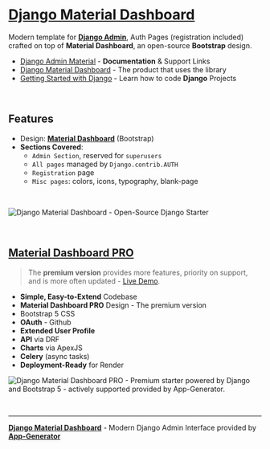 # [Django Material Dashboard](https://app-generator.dev/docs/products/django-libs/theme-material-dashboard.html)

Modern template for **[Django Admin](https://app-generator.dev/docs/products/django-libs/theme-material-dashboard.html)**, Auth Pages (registration included) crafted on top of **Material Dashboard**, an open-source **Bootstrap** design.

- [Django Admin Material](https://app-generator.dev/docs/products/django-libs/theme-material-dashboard.html) - **Documentation** & Support Links
- [Django Material Dashboard](https://app-generator.dev/product/material-dashboard/django/) - The product that uses the library
- [Getting Started with Django](https://app-generator.dev/docs/technologies/django/index.html) - Learn how to code **Django** Projects

<br />

## **Features**

- Design: **[Material Dashboard](https://app-generator.dev/docs/templates/bootstrap/material-dashboard.html)** (Bootstrap)
- **Sections Covered**: 
  - `Admin Section`, reserved for `superusers`
  - `All pages` managed by `Django.contrib.AUTH`
  - `Registration` page
  - `Misc pages`: colors, icons, typography, blank-page 
  
<br />

![Django Material Dashboard - Open-Source Django Starter](https://github.com/user-attachments/assets/dba1a100-3309-400c-99bc-6ba707697509)

<br />

## [Material Dashboard PRO](https://app-generator.dev/product/material-dashboard-pro/django/)

> The **premium version** provides more features, priority on support, and is more often updated - [Live Demo](https://django-material-dash2-pro.onrender.com/).

- **Simple, Easy-to-Extend** Codebase
- **Material Dashboard PRO** Design - The premium version
- Bootstrap 5 CSS
- **OAuth** - Github
- **Extended User Profile**
- **API** via DRF 
- **Charts** via ApexJS 
- **Celery** (async tasks)
- **Deployment-Ready** for Render 

![Django Material Dashboard PRO - Premium starter powered by Django and Bootstrap 5 - actively supported provided by App-Generator.](https://github.com/user-attachments/assets/c75c6e67-a940-4d56-9855-070f901ab5ab)

<br />

---
**[Django Material Dashboard](https://app-generator.dev/docs/products/django-libs/theme-material-dashboard.html)** - Modern Django Admin Interface provided by **[App-Generator](https://app-generator.dev)**
